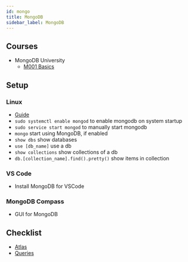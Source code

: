 ```yaml
---
id: mongo
title: MongoDB
sidebar_label: MongoDB
---
```


## Courses

- MongoDB University
  - [M001 Basics](https://university.mongodb.com/courses/M001/about)

## Setup

### Linux

- [Guide](https://docs.mongodb.com/manual/tutorial/install-mongodb-on-ubuntu/)
- ```sudo systemctl enable mongod``` to enable mongodb on system startup
- ```sudo service start mongod``` to manually start mongodb
- ```mongo``` start using MongoDB, if enabled
- ```show dbs``` show databases
- ```use [db_name]``` use a db
- ```show collections``` show collections of a db
- ```db.[collection_name].find().pretty()``` show items in collection

### VS Code

- Install MongoDB for VSCode

### MongoDB Compass

- GUI for MongoDB

## Checklist

- [Atlas](mongo-atlas)
- [Queries](mongo-queries)
